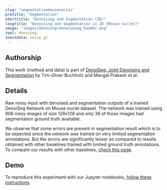 ```yaml
---
slug: "segmentationmousenuclei"
pretitle: "Segmentation"
shorttitle: "Denoising and Segmentation (2D)"
longtitle: "Denoising and Segmentation in 2D (Mouse nuclei)"
image: "images/denoiseg/denoiseseg_header.png"
tool: denoiseg
inoutdata: noisy_gt
---
```


## Authorship
This work (method and data) is part of [DenoiSeg: Joint Denoising and Segmentation](https://arxiv.org/pdf/2005.02987.pdf) by Tim-Oliver Buchholz and Mangal Prakash et al. 

## Details

Raw noisy input with denoised and segmentation outputs of a trained DenoiSeg Network on Mouse nuclei dataset. The network was trained using 908 noisy images of size 128x128 and only 38 of those images had segmentation ground truth available.

 We observe that some errors are present in segmentation result which is to be expected since the network was trained on very limited segmentation annotations. But the errors are significantly lesser as compared to results obtained with other baselines trained with limited ground truth annotations. To compare our results with other baselines, [check this page](https://github.com/juglab/DenoiSeg/wiki/Quantitative-segmentation-comparison-for-Mouse-dataset).

## Demo

To reproduce this experiment with our Jupyter notebooks, [follow these instructions](https://github.com/juglab/DenoiSeg).
